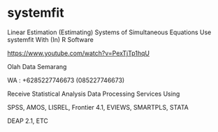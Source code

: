 # systemfit
Linear Estimation (Estimating) Systems of Simultaneous Equations Use systemfit With (In) R Software

https://www.youtube.com/watch?v=PexTjTp1hqU

Olah Data Semarang

WA : +6285227746673 (085227746673)

Receive Statistical Analysis Data Processing Services Using

SPSS, AMOS, LISREL, Frontier 4.1, EVIEWS, SMARTPLS, STATA

DEAP 2.1, ETC
